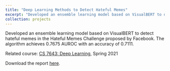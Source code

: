 ```yaml
---
title: "Deep Learning Methods to Detect Hateful Memes"
excerpt: "Developed an ensemble learning model based on VisualBERT to detect hateful memes in the Hateful Memes Challenge proposed by Facebook.<br/><img src='/figures/projects/2021-dl-1.png' width=500>"
collection: projects
---
```


Developed an ensemble learning model based on VisualBERT to detect hateful memes in the Hateful Memes Challenge proposed by Facebook. The algorithm achieves 0.7675 AUROC with an accuracy of 0.7111.

Related course: [CS 7643: Deep Learning](https://omscs.gatech.edu/cs-7643-deep-learning), Spring 2021

Download the report [here](/files/projects/2021-DL-report.pdf).
